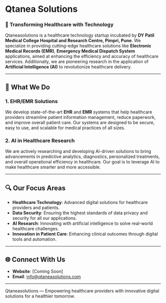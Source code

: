 # Qtanea Solutions

### 🚀 Transforming Healthcare with Technology

Qtaneasolutions is a healthcare technology startup incubated by **DY Patil Medical College Hospital and Research Centre, Pimpri, Pune**. We specialize in providing cutting-edge healthcare solutions like **Electronic Medical Records (EMR)**, **Emergency Medical Dispatch System** applications, aimed at enhancing the efficiency and accuracy of healthcare services. Additionally, we are pioneering research in the application of **Artificial Intelligence (AI)** to revolutionize healthcare delivery.

---

## 🌟 What We Do

### 1. **EHR/EMR Solutions**
We develop state-of-the-art **EHR** and **EMR** systems that help healthcare providers streamline patient information management, reduce paperwork, and improve overall patient care. Our systems are designed to be secure, easy to use, and scalable for medical practices of all sizes.

### 2. **AI in Healthcare Research**
We are actively researching and developing AI-driven solutions to bring advancements in predictive analytics, diagnostics, personalized treatments, and overall operational efficiency in healthcare. Our goal is to leverage AI to make healthcare smarter and more accessible.

---

## 🔍 Our Focus Areas

- **Healthcare Technology**: Advanced digital solutions for healthcare providers and patients.
- **Data Security**: Ensuring the highest standards of data privacy and security for all our applications.
- **AI Research**: Innovating with artificial intelligence to solve real-world healthcare challenges.
- **Innovation in Patient Care**: Enhancing clinical outcomes through digital tools and automation.

---

## 🌐 Connect With Us

- **Website**: [Coming Soon]
- **Email**: [info@qtaneasolutions.com](mailto:hello@qtanea.com)

---

Qtaneasolutions — Empowering healthcare providers with innovative digital solutions for a healthier tomorrow.
